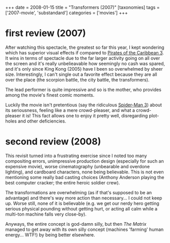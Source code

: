 +++
date = 2008-01-15
title = "Transformers (2007)"
[taxonomies]
tags = ['2007-movie', 'substandard']
categories = ['movies']
+++

first review (2007)
===================

After watching this spectacle, the greatest so far this year, I kept
wondering which has superior visual effects if compared to [Pirates of
the Caribbean 3]. It wins in terms of spectacle due to the far larger
activity going on all over the screen and it's really unbelieavable how
seemingly no cash was spared, and it's only since King Kong (2005) have
I been so overwhelmed by sheer size. Interestingly, I can't single out
a favorite effect because they are all over the place (the scorpion
battle, the city battle, the transformers).

The lead performer is quite impressive and so is the mother, who
provides among the movie's finest comic moments.

Luckily the movie isn't pretentious (say the ridiculous [Spider-Man 3])
about its seriousness, feeling like a mere crowd-pleaser, and what a
crowd-pleaser it is! This fact allows one to enjoy it pretty well,
disregarding plot-holes and other deficiencies.

second review (2008)
====================

This revisit turned into a frustrating exercise since I noted too many
compositing errors, unimpressive production design (especially for such
an expensive movie), worse cinematography (unbearable and overdone
lighting), and cardboard characters, none being believable. This is not
even mentioning some really bad casting choices (Anthony Anderson
playing the best computer cracker; the entire heroic soldier crew).

The transformations are overwhelming (as if that's supposed to be an
advantage) and there's way more action than necessary... I could not
keep up. Worse still, none of it is believable (e.g. we get our nerdy
hero getting serious physical pounding without getting hurt, or acting
all calm while a multi-ton machine falls very close-by).

Anyways, the entire concept is god-damn silly, but then *The Matrix*
managed to get away with its own silly concept (machines 'farming'
human energy... WTF!) by being better elsewhere.

  [Pirates of the Caribbean 3]: http://tshepang.net/pirates-of-the-caribbean-3
  [Spider-Man 3]: http://tshepang.net/spider-man-3-2007
